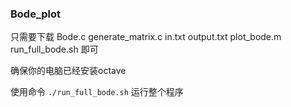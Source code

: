 ### Bode_plot

只需要下载
Bode.c 
generate_matrix.c
in.txt
output.txt
plot_bode.m
run_full_bode.sh
即可

确保你的电脑已经安装octave

使用命令
```./run_full_bode.sh```
运行整个程序
